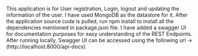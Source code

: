 This application is for User registration, Login, logout and updating the information of the user. I have used MongoDB as the datastore for it. 
After the application source code is pulled, run npm install to install all the dependencies mentioned in package.json file.
I have added a swagger UI for documentation purposes for easy understanding of the REST Endpoints.
After running locally, Swagger UI can be accessed using the following url ->(http://localhost:8000/api-docs)
